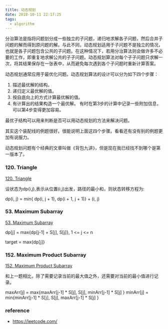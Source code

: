 ```yaml
---
title: 动态规划
date: 2018-10-11 22:17:25
tags:
  - algorithm
---
```


分治算法是指将问题划分成一些独立的子问题，递归地求解各子问题，然后合并子问题的解而得到原问题的解。与此不同，动态规划适用于子问题不是独立的情况，也就是各子问题包含公共的子问题。在这种情况下，若用分治算法则会做许多不必要的工作，即重复地求解公共的子子问题。动态规划算法对每个子子问题只求解一次，将其结果保存在一张表中，从而避免每次遇到各个子问题时重新计算答案。

动态规划通常应用于最优化问题。动态规划算法的设计可以分为如下四个步骤：
  1. 描述最优解的结构。
  2. 递归定义最优解的值。
  3. 按自底向上的方式计算最优解的值。
  4. 有计算出的结果构造一个最优解。 有时在第3步的计算中记录一些附加信息，可以第4步变得更加容易。

最优子结构可以用来判断是否可以用动态规划的方法来解决问题。

其实这个装配线的例题很好。很能说明上面这四个步骤。看看还有没有别的例题更加有说服力。

动态规划问题有个经典的文章叫做《背包九讲》，但是现在我已经找不到哪个是第一版本了。


### 120. Triangle

[120. Triangle](https://leetcode.com/problems/triangle/description/)

设状态为dp(i,j),表示从位置(i,j)出发，路径的最小和，则状态转移方程为:

dp(i, j) = min{ dp(i, j + 1), dp(i + 1, j + 1)} + (i, j)

### 53. Maximum Subarray

[53. Maximum Subarray](https://leetcode.com/problems/maximum-subarray/)

dp[j] = max{dp[j-1] + S[j], S[j]}, 1 <= j <= n

target = max{dp[j]}


### 152. Maximum Product Subarray

[152. Maximum Product Subarray](https://leetcode.com/problems/maximum-product-subarray/description/)

和上一题相比，除了需要记录当前的最大值之外，还需要对当前的最小值进行记录。

maxArr[j] = max{maxArr[j-1] * S[j], S[j], minArr[j-1] * S[j] }
minArr[j] = min{minArr[j-1] * S[j], S[j], maxArr[j-1] * S[j] }



### reference
* https://leetcode.com/
